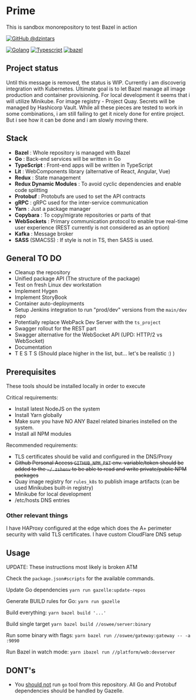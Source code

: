 # Prime

This is sandbox monorepository to test Bazel in action

[![GitHub
@dzintars](https://img.shields.io/github/followers/dzintars?label=follow&style=social)](https://github.com/dzintars)

[![Golang](https://img.shields.io/badge/-Golang-blue?style=flat-square&logo=go&logoColor=white)](https://golang.org/)
[![Typescript](https://img.shields.io/badge/-Typescript-blue?style=flat-square&logo=typescript&logoColor=white)](https://www.typescriptlang.org/)
[![bazel](https://img.shields.io/badge/build%20with-bazel-43A047.svg)](https://bazel.build/)

## Project status

Until this message is removed, the status is WIP.
Currently i am discoverig integration with Kubernetes. Ultimate goal
is to let Bazel manage all image production and container provisioning. For
local development it seems that i will utilize Minikube. For image registry -
Project Quay. Secrets will be managed by Hashicorp Vault. While all these pieces
are tested to work in some combinations, i am still failing to get it nicely done
for entire project. But i see how it can be done and i am slowly moving there.

## Stack

- **Bazel** : Whole repository is managed with Bazel
- **Go** : Back-end services will be written in Go
- **TypeScript** : Front-end apps will be written in TypeScript
- **Lit** : WebComponents library (alternative of React, Angular, Vue)
- **Redux** : State management
- **Redux Dynamic Modules** : To avoid cyclic dependencies and enable code splitting
- **Protobuf** : Protobufs are used to set the API contracts
- **gRPC** : gRPC used for the inter-service communication
- **Yarn** : Just a package manager
- **Copybara** : To copy/migrate repositories or parts of that
- **WebSockets** : Primary communication protocol to enable true real-time user experience (REST currently is not
  considered as an option)
- **Kafka** : Message broker
- **SASS** (SMACSS) : If style is not in TS, then SASS is used.

## General TO DO

- Cleanup the repository
- Unified package API (The structure of the package)
- Test on fresh Linux dev workstation
- Implement Hygen
- Implement StoryBook
- Container auto-deployments
- Setup Jenkins integration to run "prod/dev" versions from the `main/dev` repo
- Potentially replace WebPack Dev Server with the `ts_project`
- Swagger rollout for the REST part
- Swagger alternative for the WebSocket API (UPD: HTTP/2 vs WebSocket)
- Documentation
- T E S T S (Should place higher in the list, but... let's be realistic :) )

## Prerequisites

These tools should be installed locally in order to execute

Critical requirements:

- Install latest NodeJS on the system
- Install Yarn globally
- Make sure you have NO ANY Bazel related binaries instelled on the system.
- Install all NPM modules

Recommended requirements:

- TLS certificates should be valid and configured in the DNS/Proxy
- ~~Github Personal Access `GITHUB_NPM_PAT` env. variable/token should be added to the `~/.zshenv` to be able to read and
  write private/public NPM packages~~
- Quay image registry for `rules_k8s` to publish image artifacts (can be used Minikubes built-in registry)
- Minikube for local development
- /etc/hosts DNS entries

### Other relevant things

I have HAProxy configured at the edge which does the A+ perimeter security with valid TLS certificates.
I have custom CloudFlare DNS setup

## Usage

UPDATE: These instructions most likely is broken ATM

Check the `package.json#scripts` for the available commands.

Update Go dependencies `yarn run gazelle:update-repos`

Generate BUILD rules for Go: `yarn run gazelle`

Build everything: `yarn bazel build '...'`

Build single target `yarn bazel build //oswee/server:binary`

Run some binary with flags: `yarn bazel run //oswee/gateway:gateway -- -a :9090`

Run Bazel in watch mode: `yarn ibazel run //platform/web:devserver`

## DONT's

- You [should not](https://github.com/bazelbuild/rules_go#can-i-still-use-the-go-command) run `go` tool from this repository.
  All Go and Protobuf dependencies should be handled by Gazelle.

